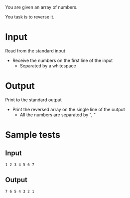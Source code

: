 You are given an array of numbers.

You task is to reverse it.

# Input

Read from the standard input

- Receive the numbers on the first line of the input
  - Separated by a whitespace

# Output

Print to the standard output

- Print the reversed array on the single line of the output
  - All the numbers are separated by ", "

# Sample tests

## Input

```
1 2 3 4 5 6 7
```

## Output

```
7 6 5 4 3 2 1
```


